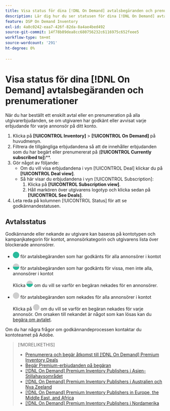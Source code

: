 ```yaml
---
title: Visa status för dina [!DNL On Demand] avtalsbegäranden och prenumerationer
description: Lär dig hur du ser statusen för dina [!DNL On Demand] avtalsbegäranden och prenumerationer.
feature: DSP On Demand Inventory
exl-id: 4a8c0242-eaa7-426f-82da-8a4ae4bed492
source-git-commit: 14f78b89dea8cc680756232c6116975c652feee5
workflow-type: tm+mt
source-wordcount: '291'
ht-degree: 0%

---
```


# Visa status för dina [!DNL On Demand] avtalsbegäranden och prenumerationer

När du har beställt ett enskilt avtal eller en prenumeration på alla utgivarerbjudanden, se om utgivaren har godkänt eller avvisat varje erbjudande för varje annonsör på ditt konto.

1. Klicka på **[!UICONTROL Inventory]** > **[!UICONTROL On Demand]** på huvudmenyn.
1. Filtrera de tillgängliga erbjudandena så att de innehåller erbjudanden som du har begärt eller prenumererat på (**[!UICONTROL Currently subscribed to]**)**.
1. Gör något av följande:
   * Om du vill visa erbjudandena i vyn [!UICONTROL Deal] klickar du på **[!UICONTROL Deal view]**.
   * Så här visar du erbjudandena i vyn [!UICONTROL Subscription]:
      1. Klicka på **[!UICONTROL Subscription view]**.
      1. Håll markören över utgivarens logotyp och klicka sedan på **[!UICONTROL See Deals]**.
1. Leta reda på kolumnen [!UICONTROL Status] för att se godkännandestatusen.

## Avtalsstatus

Godkännande eller nekande av utgivare kan baseras på kontotypen och kampanjkategorin för kontot, annonsörkategorin och utgivarens lista över blockerade annonsörer.

* ![fullständigt godkänd](/help/dsp/assets/approved.png) för avtalsbegäranden som har godkänts för alla annonsörer i kontot

* ![delvis godkänd](/help/dsp/assets/partly-approved.png) för avtalsbegäranden som har godkänts för vissa, men inte alla, annonsörer i kontot

  Klicka ![delvis godkänd](/help/dsp/assets/partly-approved.png) om du vill se varför en begäran nekades för en annonsörer.

* ![nekades](/help/dsp/assets/denied.png) för avtalsbegäranden som nekades för alla annonsörer i kontot

  Klicka på ![Nekad](/help/dsp/assets/denied.png) om du vill se varför en begäran nekades för varje annonsör. Om orsaken till nekandet är något som kan lösas kan du [begära om avtalet](/help/dsp/inventory/on-demand-inventory-rerequest.md).

Om du har några frågor om godkännandeprocessen kontaktar du kontoteamet på Adobe.

>[!MORELIKETHIS]
>
>* [Prenumerera och begär åtkomst till [!DNL On Demand] Premium Inventory Deals](on-demand-inventory-subscribe.md)
>* [Begär Premium-erbjudanden på begäran](on-demand-inventory-rerequest.md)
>* [[!DNL On Demand] Premium Inventory Publishers i Asien-Stillahavsområdet](on-demand-inventory-publishers-apac.md)
>* [[!DNL On Demand] Premium Inventory Publishers i Australien och Nya Zeeland](on-demand-inventory-publishers-anz.md)
>* [[!DNL On Demand] Premium Inventory Publishers in Europe, the Middle East, and Africa](on-demand-inventory-publishers-emea.md)
>* [[!DNL On Demand] Premium Inventory Publishers i Nordamerika](on-demand-inventory-publishers-na.md)
